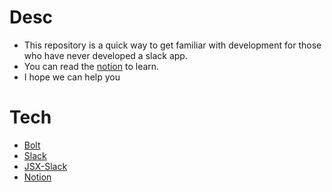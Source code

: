 # Desc

- This repository is a quick way to get familiar with development for those who have never developed a slack app.
- You can read the [notion](https://www.notion.so/automizely/Slack-App-86515d8501ca446bae0c8f7aae094454) to learn.
- I hope we can help you

# Tech

- [Bolt](https://slack.dev/bolt-js/concepts)
- [Slack](https://api.slack.com/docs)
- [JSX-Slack](https://github.com/yhatt/jsx-slack/blob/34c1003afd49e6f0720cfefd3887460ab54b2919/docs/block-elements.md#input-components)
- [Notion](https://www.notion.so/automizely/Slack-App-86515d8501ca446bae0c8f7aae094454)
